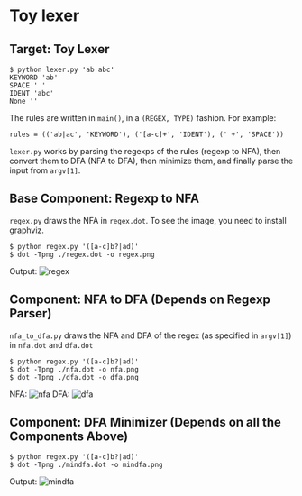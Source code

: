 # Toy lexer

## Target: Toy Lexer
    
    $ python lexer.py 'ab abc'
    KEYWORD 'ab'
    SPACE ' '
    IDENT 'abc'
    None ''

The rules are written in `main()`, in a `(REGEX, TYPE)` fashion. For example:

    rules = (('ab|ac', 'KEYWORD'), ('[a-c]+', 'IDENT'), (' +', 'SPACE'))
    
`lexer.py` works by parsing the regexps of the rules (regexp to NFA), then convert them to DFA (NFA to DFA), then minimize them, and finally parse the input from `argv[1]`.

## Base Component: Regexp to NFA

`regex.py` draws the NFA in `regex.dot`. To see the image, you need to install graphviz.

    $ python regex.py '([a-c]b?|ad)'
    $ dot -Tpng ./regex.dot -o regex.png
    
Output:
![regex](imgs/regex.png) 
   
## Component: NFA to DFA (Depends on Regexp Parser)

`nfa_to_dfa.py` draws the NFA and DFA of the regex (as specified in `argv[1]`) in `nfa.dot` and `dfa.dot`

    $ python regex.py '([a-c]b?|ad)'
    $ dot -Tpng ./nfa.dot -o nfa.png
    $ dot -Tpng ./dfa.dot -o dfa.png

NFA:
   ![nfa](imgs/nfa.png) 
DFA:
   ![dfa](imgs/dfa.png) 

## Component: DFA Minimizer (Depends on all the Components Above)

    $ python regex.py '([a-c]b?|ad)'
    $ dot -Tpng ./mindfa.dot -o mindfa.png

Output:
   ![mindfa](imgs/mindfa.png) 

